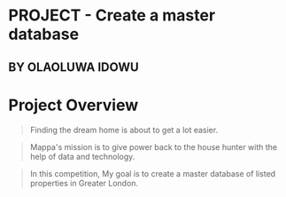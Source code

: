 # PROJECT - Create a master database
## BY OLAOLUWA IDOWU

# Project Overview

> Finding the dream home is about to get a lot easier.

> Mappa's mission is to give power back to the house hunter with the help of data and technology.

> In this competition, My goal is to create a master database of listed properties in Greater London.